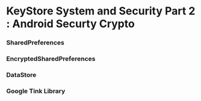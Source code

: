 # KeyStore System and Security Part 2 : Android Securty Crypto

### SharedPreferences

### EncryptedSharedPreferences

### DataStore

### Google Tink Library
